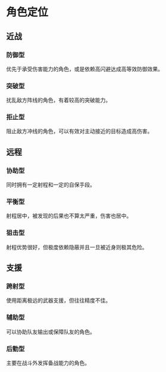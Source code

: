 # 角色定位

## 近战

### 防御型

优先于承受伤害能力的角色，或是依赖高闪避达成高等效防御效果。

### 突破型

扰乱敌方阵线的角色，有着较高的突破能力。

### 拒止型

阻止敌方冲线的角色，可以有效对主动接近的目标造成高伤害。

## 远程

### 协助型

同时拥有一定射程和一定的自保手段。

### 平衡型

射程居中，被发现的后果也不算太严重，伤害也居中。

### 狙击型

射程优势很好，但极度依赖隐蔽并且一旦被近身则极其危险。

## 支援

### 跨射型

使用距离极远的武器支援，但往往精度不佳。

### 辅助型

可以协助队友输出或保障队友的角色。

### 后勤型

主要在战斗外发挥备战能力的角色。

